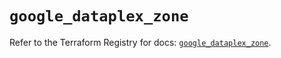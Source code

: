 # `google_dataplex_zone`

Refer to the Terraform Registry for docs: [`google_dataplex_zone`](https://registry.terraform.io/providers/hashicorp/google/6.46.0/docs/resources/dataplex_zone).
